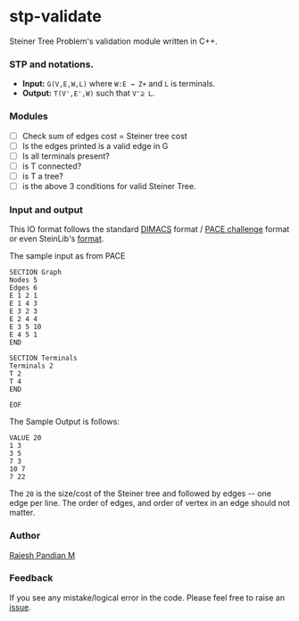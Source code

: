 # stp-validate
Steiner Tree Problem's validation module written in C++.

### STP and notations.
- **Input:** `G(V,E,W,L)` where `W:E → Z+` and `L` is terminals.
- **Output:** `T(V',E',W)` such that `V'⊇ L`.

### Modules

- [ ] Check sum of edges cost = Steiner tree cost
- [ ] Is the edges printed is a valid edge in G
- [ ] Is all terminals present?
- [ ] is T connected?
- [ ] is T a tree?
- [ ] is the above 3 conditions for valid Steiner Tree.

### Input and output
This IO format follows the standard [DIMACS](http://dimacs11.zib.de/downloads.html#stpg) format / [PACE challenge](https://pacechallenge.org/2018/steiner-tree/#appendix-a-graph-format) format 
or even SteinLib's [format](http://steinlib.zib.de/format.php). 

The sample input as from PACE

```
SECTION Graph
Nodes 5
Edges 6
E 1 2 1
E 1 4 3
E 3 2 3
E 2 4 4
E 3 5 10
E 4 5 1
END

SECTION Terminals
Terminals 2
T 2
T 4
END

EOF
```

The Sample Output is follows:
```
VALUE 20
1 3
3 5
7 3
10 7
7 22
```

The `20` is the size/cost of the Steiner tree and followed by edges -- one edge per line. The order of edges, and order of vertex in an edge should not matter.

### Author
[Rajesh Pandian M](http://mrprajesh.github.io)

### Feedback
If you see any mistake/logical error in the code. Please feel free to raise an [issue](https://github.com/mrprajesh/stp-validate/issues/new).
